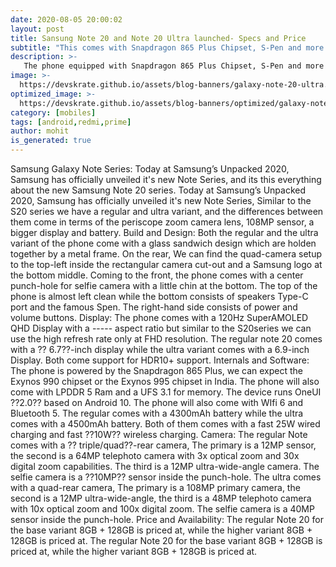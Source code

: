 ```yaml
---
date: 2020-08-05 20:00:02
layout: post
title: Sansung Note 20 and Note 20 Ultra launched- Specs and Price
subtitle: "This comes with Snapdragon 865 Plus Chipset, S-Pen and more."
description: >-
   The phone equipped with Snapdragon 865 Plus Chipset, S-Pen and more launched here is everything you need to know.
image: >-
  https://devskrate.github.io/assets/blog-banners/galaxy-note-20-ultra.jpg
optimized_image: >-
  https://devskrate.github.io/assets/blog-banners/optimized/galaxy-note-20-ultra.webp
category: [mobiles]
tags: [android,redmi,prime]
author: mohit
is_generated: true
---
```

Samsung Galaxy Note Series:
Today at  Samsung’s Unpacked 2020, Samsung has officially unveiled it's new Note Series, and its this everything about the new Samsung Note 20 series.
Today at  Samsung’s Unpacked 2020, Samsung has officially unveiled it's new Note Series, Similar to the S20 series we have a regular and ultra variant, and the differences between them come in terms of the periscope zoom camera lens, 108MP sensor, a bigger display and battery.
Build and Design:
Both the regular and the ultra variant of the phone come with a glass sandwich design which are holden together by a metal frame. On the rear, We can find the quad-camera setup to the top-left inside the rectangular camera cut-out and a Samsung logo at the bottom middle. Coming to the front, the phone comes with a center punch-hole for selfie camera with a little chin at the bottom. The top of the phone is almost left clean while the bottom consists of speakers Type-C port and the famous Spen. The right-hand side consists of power and volume buttons.
Display:
 The phone comes with a 120Hz SuperAMOLED QHD Display with a ----- aspect ratio but similar to the S20series we can use the high refresh rate only at FHD resolution. The regular note 20 comes with a ?? 6.7??-inch display while the ultra variant comes with a 6.9-inch Display. Both come support for HDR10+ support.
Internals and Software:
The phone is powered by the Snapdragon 865 Plus, we can expect the Exynos 990 chipset or the Exynos 995 chipset in India. The phone will also come with LPDDR 5 Ram and a UFS 3.1 for memory. The device runs OneUI ??2.0?? based on Android 10. The phone will also come with WIfi 6 and Bluetooth 5. The regular comes with a 4300mAh battery while the ultra comes with a 4500mAh battery. Both of them comes with a fast 25W wired charging and fast ??10W?? wireless charging.
Camera:
The regular Note comes with a ?? triple/quad??-rear camera, The primary is a 12MP  sensor, the second is a 64MP telephoto camera with 3x optical zoom and 30x digital zoom capabilities. The third is a 12MP ultra-wide-angle camera. The selfie camera is a ??10MP?? sensor inside the punch-hole.
The ultra comes with a quad-rear camera, The primary is a 108MP primary camera, the second is a 12MP ultra-wide-angle, the third is a 48MP telephoto camera with 10x optical zoom and 100x digital zoom. The selfie camera is a 40MP sensor inside the punch-hole.
 Price and Availability:
The regular Note 20 for the base variant 8GB + 128GB is priced at, while the higher variant 8GB + 128GB is priced at.
The regular Note 20 for the base variant 8GB + 128GB is priced at, while the higher variant 8GB + 128GB is priced at.
